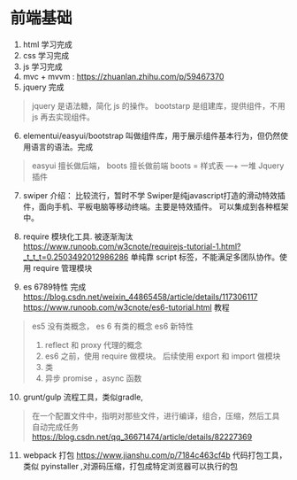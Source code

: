 # 前端基础
1. html 学习完成
2. css 学习完成
3. js 学习完成
4. mvc + mvvm : https://zhuanlan.zhihu.com/p/59467370
5. jquery 完成
> jquery 是语法糖，简化 js 的操作。
> bootstarp 是组建库，提供组件，不用 js 再去实现组件。

6. elementui/easyui/bootstrap 叫做组件库，用于展示组件基本行为，但仍然使用语言的语法。完成
> easyui 擅长做后端，
> boots 擅长做前端
> boots = 样式表 —+ 一堆 Jquery 插件

7. swiper 介绍： 比较流行，暂时不学
Swiper是纯javascript打造的滑动特效插件，面向手机、平板电脑等移动终端。主要是特效插件。
可以集成到各种框架中。

8. require 模块化工具. 被逐渐淘汰
https://www.runoob.com/w3cnote/requirejs-tutorial-1.html?_t_t_t=0.2503492012986286
单纯靠 script 标签，不能满足多团队协作。使用 require 管理模块

9. es 6789特性 完成
https://blog.csdn.net/weixin_44865458/article/details/117306117
https://www.runoob.com/w3cnote/es6-tutorial.html 教程
> es5 没有类概念， es 6 有类的概念
> es6 新特性
> 1. reflect 和 proxy 代理的概念
> 2. es6 之前，使用 require 做模块。 后续使用 export 和 import 做模块
> 3. 类
> 4. 异步 promise ，async 函数

10. grunt/gulp 流程工具，类似gradle, 
> 在一个配置文件中，指明对那些文件，进行编译，组合，压缩，然后工具 自动完成任务
https://blog.csdn.net/qq_36671474/article/details/82227369

11. webpack 打包
https://www.jianshu.com/p/7184c463cf4b 
代码打包工具，类似 pyinstaller ,对源码压缩，打包成特定浏览器可以执行的包